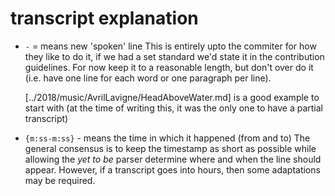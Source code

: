 # transcript explanation

- `-` = means new 'spoken' line
  This is entirely upto the commiter for how they like to do it, if we had a set standard we'd state it in the contribution guidelines. For now keep it to a reasonable length, but don't over do it (i.e. have one line for each word or one paragraph per line).

  [../2018/music/AvrilLavigne/HeadAboveWater.md] is a good example to start with (at the time of writing this, it was the only one to have a partial transcript)
- `{m:ss-m:ss}` - means the time in which it happened (from and to)
  The general consensus is to keep the timestamp as short as possible while allowing the *yet to be* parser determine where and when the line should appear. However, if a transcript goes into hours, then some adaptations may be required.
